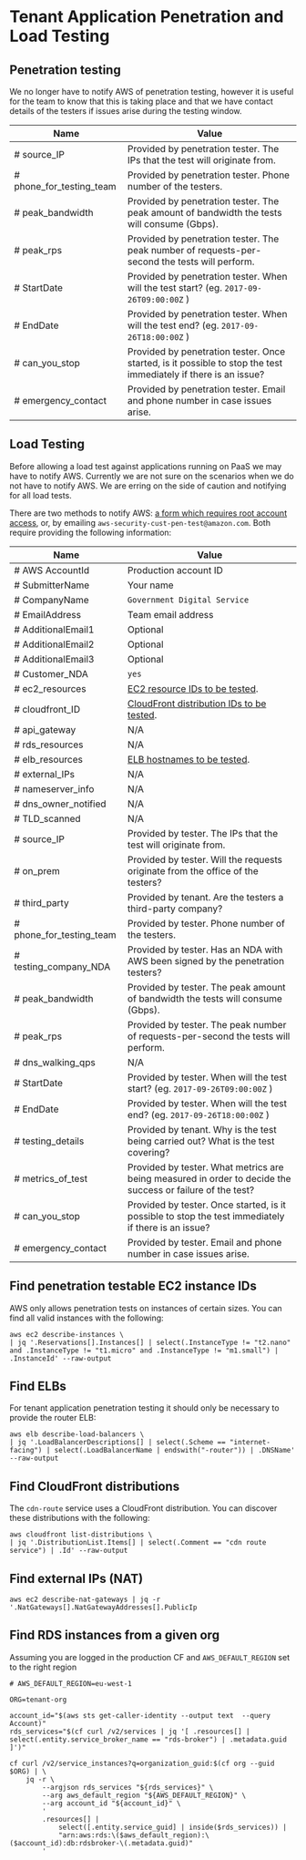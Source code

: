 # Tenant Application Penetration and Load Testing


## Penetration testing

We no longer have to notify AWS of penetration testing, however it is useful for the team to know that this is taking place and that we have contact details of the testers if issues arise during the testing window.

| Name | Value |
|------|-------|
|# source_IP | Provided by penetration tester. The IPs that the test will originate from. |
|# phone_for_testing_team | Provided by penetration tester. Phone number of the testers. |
|# peak_bandwidth | Provided by penetration tester. The peak amount of bandwidth the tests will consume (Gbps). |
|# peak_rps | Provided by penetration tester. The peak number of requests-per-second the tests will perform. |
|# StartDate | Provided by penetration tester. When will the test start?  (eg. `2017-09-26T09:00:00Z` ) |
|# EndDate | Provided by penetration tester. When will the test end? (eg. `2017-09-26T18:00:00Z` ) |
|# can_you_stop | Provided by penetration tester. Once started, is it possible to stop the test immediately if there is an issue? |
|# emergency_contact | Provided by penetration tester. Email and phone number in case issues arise. |


## Load Testing


Before allowing a load test against applications running on PaaS we may have to notify AWS. Currently we are not sure on the scenarios when we do not have to notify AWS. We are erring on the side of caution and notifying for all load tests.

There are two methods to notify AWS: [a form which requires root account access](https://aws.amazon.com/forms/penetration-testing-request), or, by emailing `aws-security-cust-pen-test@amazon.com`. Both require providing the following information:

| Name | Value |
|------|-------|
|# AWS AccountId | Production account ID |
|# SubmitterName | Your name |
|# CompanyName | `Government Digital Service` |
|# EmailAddress | Team email address |
|# AdditionalEmail1 | Optional |
|# AdditionalEmail2 | Optional |
|# AdditionalEmail3 | Optional |
|# Customer_NDA | `yes` |
|# ec2_resources | [EC2 resource IDs to be tested](#find-penetration-testable-ec2-instance-ids). |
|# cloudfront_ID | [CloudFront distribution IDs to be tested](#find-cloudfront-distributions). |
|# api_gateway | N/A |
|# rds_resources | N/A |
|# elb_resources | [ELB hostnames to be tested](#find-elbs). |
|# external_IPs | N/A |
|# nameserver_info | N/A |
|# dns_owner_notified | N/A |
|# TLD_scanned | N/A |
|# source_IP | Provided by tester. The IPs that the test will originate from. |
|# on_prem | Provided by tester. Will the requests originate from the office of the testers? |
|# third_party | Provided by tenant. Are the testers a third-party company? |
|# phone_for_testing_team | Provided by tester. Phone number of the testers. |
|# testing_company_NDA | Provided by tester. Has an NDA with AWS been signed by the penetration testers? |
|# peak_bandwidth | Provided by tester. The peak amount of bandwidth the tests will consume (Gbps). |
|# peak_rps | Provided by tester. The peak number of requests-per-second the tests will perform. |
|# dns_walking_qps | N/A |
|# StartDate | Provided by tester. When will the test start?  (eg. `2017-09-26T09:00:00Z` ) |
|# EndDate | Provided by tester. When will the test end? (eg. `2017-09-26T18:00:00Z` ) |
|# testing_details | Provided by tenant. Why is the test being carried out? What is the test covering? |
|# metrics_of_test | Provided by tester. What metrics are being measured in order to decide the success or failure of the test? |
|# can_you_stop | Provided by tester. Once started, is it possible to stop the test immediately if there is an issue? |
|# emergency_contact | Provided by tester. Email and phone number in case issues arise. |

## Find penetration testable EC2 instance IDs

AWS only allows penetration tests on instances of certain sizes. You can find all valid instances with the following:

```
aws ec2 describe-instances \
| jq '.Reservations[].Instances[] | select(.InstanceType != "t2.nano" and .InstanceType != "t1.micro" and .InstanceType != "m1.small") | .InstanceId' --raw-output
```

## Find ELBs

For tenant application penetration testing it should only be necessary to provide the router ELB:

```
aws elb describe-load-balancers \
| jq '.LoadBalancerDescriptions[] | select(.Scheme == "internet-facing") | select(.LoadBalancerName | endswith("-router")) | .DNSName' --raw-output
```

## Find CloudFront distributions

The `cdn-route` service uses a CloudFront distribution. You can discover these distributions with the following:

```
aws cloudfront list-distributions \
| jq '.DistributionList.Items[] | select(.Comment == "cdn route service") | .Id' --raw-output
```

## Find external IPs (NAT)

```
aws ec2 describe-nat-gateways | jq -r '.NatGateways[].NatGatewayAddresses[].PublicIp
```

## Find RDS instances from a given org

Assuming you are logged in the production CF and `AWS_DEFAULT_REGION` set to the right region

```
# AWS_DEFAULT_REGION=eu-west-1

ORG=tenant-org

account_id="$(aws sts get-caller-identity --output text  --query Account)"
rds_services="$(cf curl /v2/services | jq '[ .resources[] | select(.entity.service_broker_name == "rds-broker") | .metadata.guid ]')"

cf curl /v2/service_instances?q=organization_guid:$(cf org --guid $ORG) | \
    jq -r \
        --argjson rds_services "${rds_services}" \
        --arg aws_default_region "${AWS_DEFAULT_REGION}" \
        --arg account_id "${account_id}" \
        '
        .resources[] |
            select([.entity.service_guid] | inside($rds_services)) |
            "arn:aws:rds:\($aws_default_region):\($account_id):db:rdsbroker-\(.metadata.guid)"
        '
```
